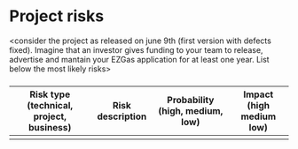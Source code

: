 # Project risks

<consider the project as released on june 9th (first version with defects fixed).
Imagine that an investor gives funding to your team to release, advertise and mantain 
your  EZGas application for at least one year. 
List below the most likely risks>

###

|  Risk type (technical, project, business) | Risk description | Probability (high, medium, low) | Impact (high medium low)|
| ------ | ------ | ---------- | --------------- | 
| | | | | |

